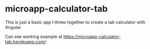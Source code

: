 # microapp-calculator-tab

This is just a basic app I threw together to create a tab calculator with Angular.

Can see working example at https://microapp-calculator-tab.herokuapp.com/

